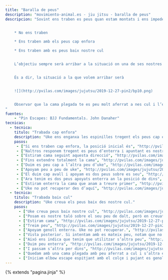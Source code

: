 ```yaml
---
title: "Baralla de peus"
description: "movimiento-animal.es - jiu jitsu - baralla de peus"
descripcion: "Sovint ens traben es peus quan estam montats i ens impedeixen posar-nos de costat per iniciar la sortida. S’ens poden presentar tres escenaris:


    * No ens traben

    * Ens traben amb els peus cap enfora

    * Ens traben amb es peus baix nostre cul


    L’objectiu sempre serà arribar a la situació on una de ses nostres cames està estirada totalment enterra (sa de fora) i per tant no ens la poden tornar a trabar i s’altra amb es peu apoyat enterra. La cama estirada serà per començarem la sortida.


    És a dir, la situació a la que volem arribar serà 


    ![](http://pvilas.com/images/jujutsu/2019-12-27-pin2/bp10.png)


    Observar que la cama plegada te es peu molt aferrat a nes cul i l’estirada te es genoll aferrat enterra, d’aquesta manera, uke no pot recuperar.    
"
fuentes:
    - "Pin Escapes: BJJ Fundamentals. John Danaher"
tecnicas: 
  - tecnica:
    titulo: "Trabada cap enfora"
    description: "Uke ens enganxa les espinilles tregent els peus cap enfora." 
    pasos:
     - ["Si ens traben cap enfora, la posició inicial és", "http://pvilas.com/images/jujutsu/2019-12-27-pin2/bp1.png"]
     - ["Naltros responem tregent es peus d’enterra i apuntant es nostres dits en la mateixa direcció!", "http://pvilas.com/images/jujutsu/2019-12-27-pin2/bp2.png"]
     - ["Estiram cama seguint aquesta direcció", "http://pvilas.com/images/jujutsu/2019-12-27-pin2/bp3.png"]
     - ["Fins extendre totalment la cama", "http://pvilas.com/images/jujutsu/2019-12-27-pin2/bp4.png"]
     - ["Duim es peu cap a l’altra peu d’uke", "http://pvilas.com/images/jujutsu/2019-12-27-pin2/bp5.png"]
     - ["Apoyam peu a peu de uke", "http://pvilas.com/images/jujutsu/2019-12-27-pin2/bp6.png"]
     - ["El duim cap avall i apoyam es dos peus sobre es seu", "http://pvilas.com/images/jujutsu/2019-12-27-pin2/bp7.png"]
     - ["Ara tenim es dos peus apoyats enterra an la posició de dins", "http://pvilas.com/images/jujutsu/2019-12-27-pin2/bp8.png"]
     - ["Estiram enterra la cama que anam a treure primer", "http://pvilas.com/images/jujutsu/2019-12-27-pin2/bp9.png"]
     - ["Uke no pot recuperar des d’aquí", "http://pvilas.com/images/jujutsu/2019-12-27-pin2/bp10.png"]
  - tecnica:
    titulo: "Trabada baix cul"
    description: "Uke creua els peus baix des nostre cul." 
    pasos:
      - ["Uke creua peus baix nostre cul", "http://pvilas.com/images/jujutsu/2019-12-27-pin2/bp11.png"]
      - ["Posam es nostre taló sobre el seu peu de dalt, però en creuat. Espitjam enfora.", "http://pvilas.com/images/jujutsu/2019-12-27-pin2/bp12.png"]
      - ["Estiram cama", "http://pvilas.com/images/jujutsu/2019-12-27-pin2/bp13.png"]
      - ["Treim peu", "http://pvilas.com/images/jujutsu/2019-12-27-pin2/bp14.png"]
      - ["Apoyam genoll enterra. Uke no pot recuperar.", "http://pvilas.com/images/jujutsu/2019-12-27-pin2/bp15.png"]
      - ["Vista posterior. Si intentam amb es mateix peu, notam que no funciona", "http://pvilas.com/images/jujutsu/2019-12-27-pin2/bp16.png"]
      - ["Aixó ens indica que tenim que utilitzar s’altra peu", "http://pvilas.com/images/jujutsu/2019-12-27-pin2/bp17.png"]
      - ["Duim peu enterra", "http://pvilas.com/images/jujutsu/2019-12-27-pin2/bp18.png"]
      - ["I passam s’altra per dins", "http://pvilas.com/images/jujutsu/2019-12-27-pin2/bp19.png"]
      - ["Quedam amb una cama plegada amb peu aferrat a cul i s’altra estirada amb genoll cap enterra", "http://pvilas.com/images/jujutsu/2019-12-27-pin2/bp20.png"]
      - ["Iniciam elbow escape espitjant amb el colçe i pujant es genoll amb es peu apuntant cap a dalt", "http://pvilas.com/images/jujutsu/2019-12-27-pin2/bp21.png"]
---
```

{% extends  "pagina.jinja" %}